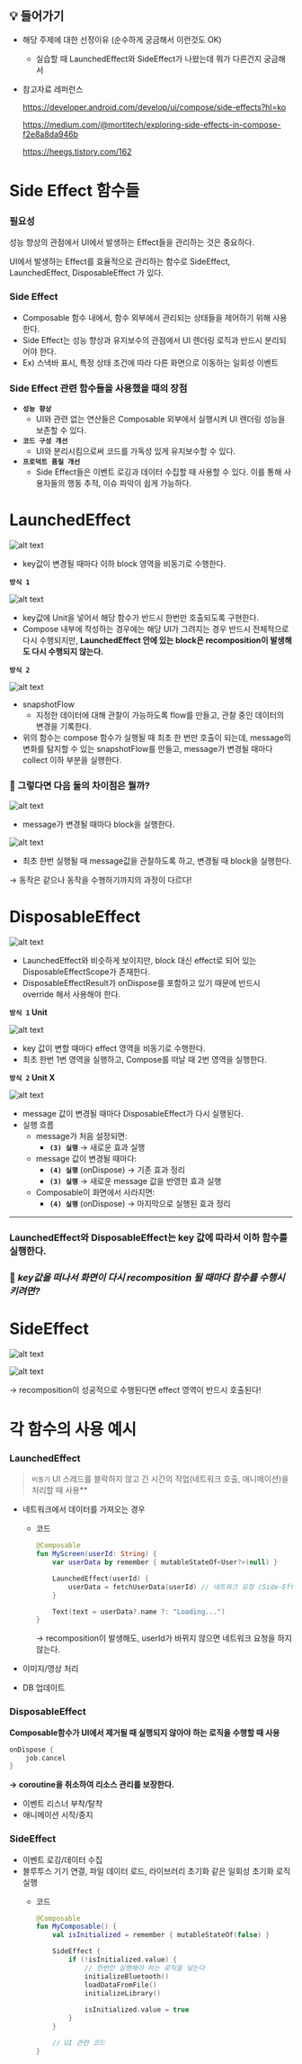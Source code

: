 ## 💡 들어가기
- 해당 주제에 대한 선정이유 (순수하게 궁금해서 이런것도 OK)
    - 실습할 때 LaunchedEffect와 SideEffect가 나왔는데 뭐가 다른건지 궁금해서
- 참고자료 레퍼런스
    
    https://developer.android.com/develop/ui/compose/side-effects?hl=ko
    
    https://medium.com/@mortitech/exploring-side-effects-in-compose-f2e8a8da946b
    
    https://heegs.tistory.com/162
    

</aside>

# Side Effect 함수들

### 필요성

성능 향상의 관점에서 UI에서 발생하는 Effect들을 관리하는 것은 중요하다. 

UI에서 발생하는 Effect를 효율적으로 관리하는 함수로 SideEffect, LaunchedEffect, DisposableEffect 가 있다.

### Side Effect

- Composable 함수 내에서, 함수 외부에서 관리되는 상태들을 제어하기 위해 사용한다.
- Side Effect는 성능 향상과 유지보수의 관점에서 UI 렌더링 로직과 반드시 분리되어야 한다.
- Ex) 스낵바 표시, 특정 상태 조건에 따라 다른 화면으로 이동하는 일회성 이벤트

### Side Effect 관련 함수들을 사용했을 때의 장점

- **`성능 향상`**
    - UI와 관련 없는 연산들은 Composable 외부에서 실행시켜 UI 렌더링 성능을 보존할 수 있다.
- **`코드 구성 개선`**
    - UI와 분리시킴으로써 코드를 가독성 있게 유지보수할 수 있다.
- **`프로덕트 품질 개선`**
    - Side Effect들은 이벤트 로깅과 데이터 수집할 때 사용할 수 있다. 이를 통해 사용자들의 행동 추적, 이슈 파악이 쉽게 가능하다.



# LaunchedEffect

![alt text](images/cyj_3_1.png)

- key값이 변경될 때마다 이하 block 영역을 비동기로 수행한다.

**`방식 1`**

![alt text](images/cyj_3_2.png)

- key값에 Unit을 넣어서 해당 함수가 반드시 한번만 호출되도록 구현한다.
- Compose 내부에 작성하는 경우에는 해당 UI가 그려지는 경우 반드시 전체적으로 다시 수행되지만, **LaunchedEffect 안에 있는 block은 recomposition이 발생해도 다시 수행되지 않는다.**

**`방식 2`**

![alt text](images/cyj_3_3.png)

- snapshotFlow
    - 지정한 데이터에 대해 관찰이 가능하도록 flow를 만들고, 관찰 중인 데이터의 변경을 기록한다.
- 위의 함수는 compose 함수가 실행될 때 최초 한 번만 호출이 되는데, message의 변화를 탐지할 수 있는 snapshotFlow를 만들고, message가 변경될 때마다 collect 이하 부분을 실행한다.

### 🤔 그렇다면 다음 둘의 차이점은 뭘까?

![alt text](images/cyj_3_4.png)

- message가 변경될 때마다 block을 실행한다.

![alt text](images/cyj_3_5.png)

- 최초 한번 실행될 때 message값을 관찰하도록 하고, 변경될 때 block을 실행한다.

→ 동작은 같으나 동작을 수행하기까지의 과정이 다르다!



# DisposableEffect

![alt text](images/cyj_3_6.png)

- LaunchedEffect와 비슷하게 보이지만, block 대신 effect로 되어 있는 DisposableEffectScope가 존재한다.
- DisposableEffectResult가 onDispose를 포함하고 있기 때문에 반드시 override 해서 사용해야 한다.

**`방식 1` Unit**

![alt text](images/cyj_3_7.png)

- key 값이 변할 때마다 effect 영역을 비동기로 수행한다.
- 최초 한번 1번 영역을 실행하고, Compose를 떠날 때 2번 영역을 실행한다.

**`방식 2` Unit X**

![alt text](images/cyj_3_8.png)

- message 값이 변경될 때마다 DisposableEffect가 다시 실행된다.
- 실행 흐름
    - message가 처음 설정되면:
        - **`(3) 실행`** → 새로운 효과 실행
    - message 값이 변경될 때마다:
        - **`(4) 실행`** (onDispose) → 기존 효과 정리
        - **`(3) 실행`** → 새로운 message 값을 반영한 효과 실행
    - Composable이 화면에서 사라지면:
        - **`(4) 실행`** (onDispose) → 마지막으로 실행된 효과 정리

---

### LaunchedEffect와 DisposableEffect는 key 값에 따라서 이하 함수를 실행한다.

### 🤔 *key값을 떠나서 화면이 다시 recomposition 될 때마다 함수를 수행시키려면?*



# SideEffect

![alt text](images/cyj_3_9.png)

![alt text](images/cyj_3_10.png)

→ recomposition이 성공적으로 수행된다면 effect 영역이 반드시 호출된다!



# 각 함수의 사용 예시

### LaunchedEffect


> `비동기` UI 스레드를 블락하지 않고 긴 시간의 작업(네트워크 호출, 애니메이션)을 처리할 때 사용**

</aside>

- 네트워크에서 데이터를 가져오는 경우
    - 코드
        
        ```kotlin
        @Composable
        fun MyScreen(userId: String) {
            var userData by remember { mutableStateOf<User?>(null) }
        
            LaunchedEffect(userId) {
                userData = fetchUserData(userId) // 네트워크 요청 (Side-Effect)
            }
        
            Text(text = userData?.name ?: "Loading...")
        }
        ```
        
        → recomposition이 발생해도, userId가 바뀌지 않으면 네트워크 요청을 하지 않는다.
        
- 이미지/영상 처리
- DB 업데이트

### DisposableEffect

<aside>

**Composable함수가 UI에서 제거될 때 실행되지 않아야 하는 로직을 수행할 때 사용**

```kotlin
onDispose {
	job.cancel
}
```

**→ coroutine을 취소하여 리소스 관리를 보장한다.**

</aside>

- 이벤트 리스너 부착/탈착
- 애니메이션 시작/중지

### SideEffect

- 이벤트 로깅/데이터 수집
- 블루투스 기기 연결, 파일 데이터 로드, 라이브러리 초기화 같은 일회성 초기화 로직 실행
    - 코드
        
        ```kotlin
        @Composable
        fun MyComposable() {
            val isInitialized = remember { mutableStateOf(false) }
        
            SideEffect {
                if (!isInitialized.value) {
                    // 한번만 실행해야 하는 로직을 넣는다
                    initializeBluetooth()
                    loadDataFromFile()
                    initializeLibrary()
                    
                    isInitialized.value = true
                }
            }
        
            // UI 관련 코드
        }
        ```
